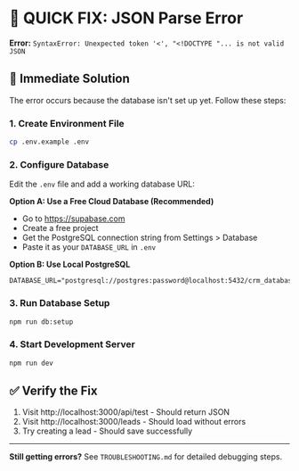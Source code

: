 # 🚨 QUICK FIX: JSON Parse Error

**Error:** `SyntaxError: Unexpected token '<', "<!DOCTYPE "... is not valid JSON`

## 🎯 **Immediate Solution**

The error occurs because the database isn't set up yet. Follow these steps:

### 1. **Create Environment File**
```bash
cp .env.example .env
```

### 2. **Configure Database** 
Edit the `.env` file and add a working database URL:

**Option A: Use a Free Cloud Database (Recommended)**
- Go to https://supabase.com
- Create a free project
- Get the PostgreSQL connection string from Settings > Database
- Paste it as your `DATABASE_URL` in `.env`

**Option B: Use Local PostgreSQL**
```env
DATABASE_URL="postgresql://postgres:password@localhost:5432/crm_database"
```

### 3. **Run Database Setup**
```bash
npm run db:setup
```

### 4. **Start Development Server**
```bash
npm run dev
```

## ✅ **Verify the Fix**

1. Visit http://localhost:3000/api/test - Should return JSON
2. Visit http://localhost:3000/leads - Should load without errors
3. Try creating a lead - Should save successfully

---

**Still getting errors?** See `TROUBLESHOOTING.md` for detailed debugging steps.